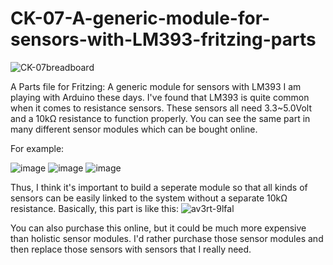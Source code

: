 # CK-07-A-generic-module-for-sensors-with-LM393-fritzing-parts
![CK-07breadboard](https://user-images.githubusercontent.com/41323710/159020263-cdd5f4fb-703b-4759-a4e7-4eaaf060c02c.svg)

A Parts file for Fritzing: A generic module for sensors with LM393
I am playing with Arduino these days.
I've found that LM393 is quite common when it comes to resistance sensors. These sensors all need 3.3~5.0Volt and a 10kΩ resistance to function properly.
You can see the same part in many different sensor modules which can be bought online.

For example:

![image](https://user-images.githubusercontent.com/41323710/159018997-69282af8-a8a7-49fd-866d-2f139091927b.png)
![image](https://user-images.githubusercontent.com/41323710/159019089-5a6f72c0-6116-4796-ad31-557814a5b5c0.png)
![image](https://user-images.githubusercontent.com/41323710/159019167-3543f87b-28b7-433f-9b40-48c626e05ebb.png)

Thus, I think it's important to build a seperate module so that all kinds of sensors can be easily linked to the system without a separate 10kΩ resistance.
Basically, this part is like this:
![av3rt-9lfal](https://user-images.githubusercontent.com/41323710/159019503-22610115-dc5d-47f2-ade7-aedf2c6766ca.jpg)

You can also purchase this online, but it could be much more expensive than holistic sensor modules. I'd rather purchase those sensor modules and then replace those sensors with sensors that I really need.
